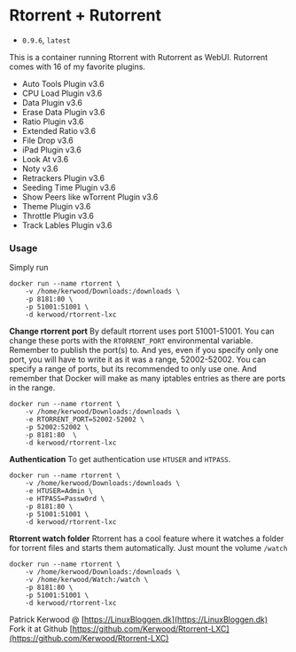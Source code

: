 # Rtorrent + Rutorrent
 - `0.9.6`, `latest`

This is a container running Rtorrent with Rutorrent as WebUI.
Rutorrent comes with 16 of my favorite plugins.
 - Auto Tools Plugin v3.6
 - CPU Load Plugin v3.6
 - Data Plugin v3.6
 - Erase Data Plugin v3.6
 - Ratio Plugin v3.6
 - Extended Ratio v3.6
 - File Drop v3.6
 - iPad Plugin v3.6
 - Look At v3.6
 - Noty v3.6
 - Retrackers Plugin v3.6
 - Seeding Time Plugin v3.6
 - Show Peers like wTorrent Plugin v3.6
 - Theme Plugin v3.6
 - Throttle Plugin v3.6
 - Track Lables Plugin v3.6

### Usage
Simply run
```
docker run --name rtorrent \
    -v /home/kerwood/Downloads:/downloads \
    -p 8181:80 \
    -p 51001:51001 \
    -d kerwood/rtorrent-lxc
```
**Change rtorrent port**
By default rtorrent uses port 51001-51001. You can change these ports with the `RTORRENT_PORT` environmental variable. Remember to publish the port(s) to. And yes, even if you specify only one port, you will have to write it as it was a range, 52002-52002. You can specify a range of ports, but its recommended to only use one. And remember that Docker will make as many iptables entries as there are ports in the range.
```
docker run --name rtorrent \
    -v /home/kerwood/Downloads:/downloads \
    -e RTORRENT_PORT=52002-52002 \
    -p 52002:52002 \
    -p 8181:80  \
    -d kerwood/rtorrent-lxc
```
**Authentication**
To get authentication use `HTUSER` and `HTPASS`.
```
docker run --name rtorrent \
    -v /home/kerwood/Downloads:/downloads \
    -e HTUSER=Admin \
    -e HTPASS=Passw0rd \
    -p 8181:80 \
    -p 51001:51001 \
    -d kerwood/rtorrent-lxc
```
**Rtorrent watch folder**
Rtorrent has a cool feature where it watches a folder for torrent files and starts them automatically. Just mount the volume `/watch`
```
docker run --name rtorrent \
    -v /home/kerwood/Downloads:/downloads \
    -v /home/kerwood/Watch:/watch \
    -p 8181:80 \
    -p 51001:51001 \
    -d kerwood/rtorrent-lxc
```


Patrick Kerwood @ [https://LinuxBloggen.dk](https://LinuxBloggen.dk)  
Fork it at Github [https://github.com/Kerwood/Rtorrent-LXC](https://github.com/Kerwood/Rtorrent-LXC)
